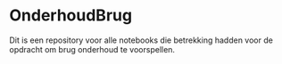 # OnderhoudBrug
Dit is een repository voor alle notebooks die betrekking hadden voor de opdracht om brug onderhoud te voorspellen.
